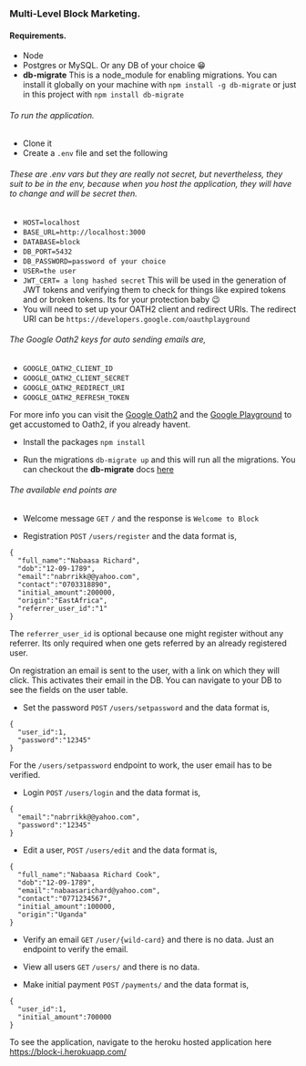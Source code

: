 ### Multi-Level Block Marketing.

#### Requirements.

- Node
- Postgres or MySQL. Or any DB of your choice :grin:
- **db-migrate** This is a node_module for enabling migrations. You can install it globally on your machine with
  `npm install -g db-migrate` or just in this project with `npm install db-migrate`

###### To run the application.

- Clone it
- Create a `.env` file and set the following

###### These are .env vars but they are really not secret, but nevertheless, they suit to be in the env, because when you host the application, they will have to change and will be secret then.

- `HOST=localhost`
- `BASE_URL=http://localhost:3000`
- `DATABASE=block`
- `DB_PORT=5432`
- `DB_PASSWORD=password of your choice`
- `USER=the user`
- `JWT_CERT= a long hashed secret` This will be used in the generation of JWT tokens and verifying them to
  check for things like expired tokens and or broken tokens. Its for your protection baby :wink:
- You will need to set up your OATH2 client and redirect URIs. The redirect URI can be
  `https://developers.google.com/oauthplayground`

###### The Google Oath2 keys for auto sending emails are,

- `GOOGLE_OATH2_CLIENT_ID`
- `GOOGLE_OATH2_CLIENT_SECRET`
- `GOOGLE_OATH2_REDIRECT_URI`
- `GOOGLE_OATH2_REFRESH_TOKEN`

For more info you can visit the [Google Oath2](https://developers.google.com/identity/protocols/OAuth2)
and the [Google Playground](https://developers.google.com/oauthplayground/) to get accustomed to Oath2, if
you already havent.

- Install the packages `npm install`

- Run the migrations `db-migrate up` and this will run all the migrations. You can checkout the **db-migrate** docs [here](https://db-migrate.readthedocs.io/en/latest/)

###### The available end points are

- Welcome message `GET` `/` and the response is `Welcome to Block`

- Registration `POST` `/users/register` and the data format is,

```
{
  "full_name":"Nabaasa Richard",
  "dob":"12-09-1789",
  "email":"nabrrikk@@yahoo.com",
  "contact":"0703318890",
  "initial_amount":200000,
  "origin":"EastAfrica",
  "referrer_user_id":"1"
}
```

The `referrer_user_id` is optional because one might register without any referrer. Its only required when one gets referred by an already registered user.

On registration an email is sent to the user, with a link on which they will click. This activates their email in the DB. You can navigate to your DB to see the fields on the user table.

- Set the password `POST` `/users/setpassword` and the data format is,

```
{
  "user_id":1,
  "password":"12345"
}
```

For the `/users/setpassword` endpoint to work, the user email has to be verified.

- Login `POST` `/users/login` and the data format is,

```
{
  "email":"nabrrikk@@yahoo.com",
  "password":"12345"
}
```

- Edit a user, `POST` `/users/edit` and the data format is,

```
{
  "full_name":"Nabaasa Richard Cook",
  "dob":"12-09-1789",
  "email":"nabaasarichard@yahoo.com",
  "contact":"0771234567",
  "initial_amount":100000,
  "origin":"Uganda"
}
```

- Verify an email `GET` `/user/{wild-card}` and there is no data. Just an endpoint to verify the email.

- View all users `GET` `/users/` and there is no data.

- Make initial payment `POST` `/payments/` and the data format is,

```
{
  "user_id":1,
  "initial_amount":700000
}
```

To see the application, navigate to the heroku hosted application here https://block-i.herokuapp.com/
